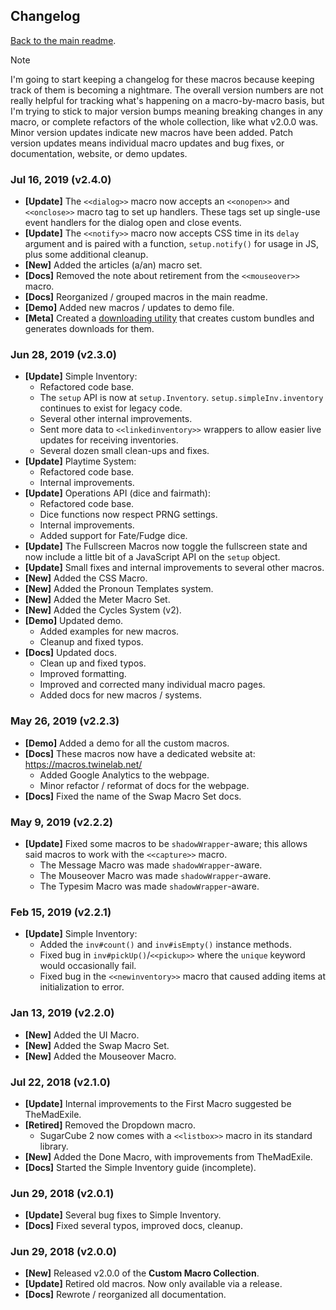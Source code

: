 ## Changelog

[Back to the main readme](./README.md).

> [!NOTE]
> I'm going to start keeping a changelog for these macros because keeping track of them is becoming a nightmare. The overall version numbers are not really helpful for tracking what's happening on a macro-by-macro basis, but I'm trying to stick to major version bumps meaning breaking changes in any macro, or complete refactors of the whole collection, like what v2.0.0 was. Minor version updates indicate new macros have been added. Patch version updates means individual macro updates and bug fixes, or documentation, website, or demo updates.

### Jul 16, 2019 (v2.4.0)

- **[Update]** The `<<dialog>>` macro now accepts an `<<onopen>>` and `<<onclose>>` macro tag to set up handlers. These tags set up single-use event handlers for the dialog open and close events.
- **[Update]** The `<<notify>>` macro now accepts CSS time in its `delay` argument and is paired with a function, `setup.notify()` for usage in JS, plus some additional cleanup.
- **[New]** Added the articles (a/an) macro set.
- **[Docs]** Removed the note about retirement from the `<<mouseover>>` macro.
- **[Docs]** Reorganized / grouped macros in the main readme.
- **[Demo]** Added new macros / updates to demo file.
- **[Meta]** Created a [downloading utility](./download ':ignore') that creates custom bundles and generates downloads for them.

### Jun 28, 2019 (v2.3.0)

- **[Update]** Simple Inventory:  
    - Refactored code base.  
    - The `setup` API is now at `setup.Inventory`. `setup.simpleInv.inventory` continues to exist for legacy code.  
    - Several other internal improvements.  
    - Sent more data to `<<linkedinventory>>` wrappers to allow easier live updates for receiving inventories.  
    - Several dozen small clean-ups and fixes.  
- **[Update]** Playtime System:  
    - Refactored code base.  
    - Internal improvements.  
- **[Update]** Operations API (dice and fairmath):  
    - Refactored code base.  
    - Dice functions now respect PRNG settings.  
    - Internal improvements.  
    - Added support for Fate/Fudge dice.  
- **[Update]** The Fullscreen Macros now toggle the fullscreen state and now include a little bit of a JavaScript API on the `setup` object.  
- **[Update]** Small fixes and internal improvements to several other macros.  
- **[New]** Added the CSS Macro.  
- **[New]** Added the Pronoun Templates system.  
- **[New]** Added the Meter Macro Set.  
- **[New]** Added the Cycles System (v2).  
- **[Demo]** Updated demo.  
    - Added examples for new macros.  
    - Cleanup and fixed typos.  
- **[Docs]** Updated docs.  
    - Clean up and fixed typos.  
    - Improved formatting.  
    - Improved and corrected many individual macro pages.  
    - Added docs for new macros / systems.

### May 26, 2019 (v2.2.3)

- **[Demo]** Added a demo for all the custom macros.  
- **[Docs]** These macros now have a dedicated website at: https://macros.twinelab.net/  
    - Added Google Analytics to the webpage.
    - Minor refactor / reformat of docs for the webpage.
- **[Docs]** Fixed the name of the Swap Macro Set docs.

### May 9, 2019 (v2.2.2)

- **[Update]** Fixed some macros to be `shadowWrapper`-aware; this allows said macros to work with the `<<capture>>` macro.  
    - The Message Macro was made `shadowWrapper`-aware.  
    - The Mouseover Macro was made `shadowWrapper`-aware.  
    - The Typesim Macro was made `shadowWrapper`-aware.

### Feb 15, 2019 (v2.2.1)

- **[Update]** Simple Inventory:  
    - Added the `inv#count()` and `inv#isEmpty()` instance methods.  
    - Fixed bug in `inv#pickUp()`/`<<pickup>>` where the `unique` keyword would occasionally fail.  
    - Fixed bug in the `<<newinventory>>` macro that caused adding items at initialization to error.

### Jan 13, 2019 (v2.2.0)

- **[New]** Added the UI Macro.  
- **[New]** Added the Swap Macro Set.  
- **[New]** Added the Mouseover Macro.

### Jul 22, 2018 (v2.1.0)

- **[Update]** Internal improvements to the First Macro suggested be TheMadExile.  
- **[Retired]** Removed the Dropdown macro.  
    - SugarCube 2 now comes with a `<<listbox>>` macro in its standard library.
- **[New]** Added the Done Macro, with improvements from TheMadExile.  
- **[Docs]** Started the Simple Inventory guide (incomplete).

### Jun 29, 2018 (v2.0.1)

- **[Update]** Several bug fixes to Simple Inventory.  
- **[Docs]** Fixed several typos, improved docs, cleanup.

### Jun 29, 2018 (v2.0.0)

- **[New]** Released v2.0.0 of the **Custom Macro Collection**.  
- **[Update]** Retired old macros. Now only available via a release.  
- **[Docs]** Rewrote / reorganized all documentation.